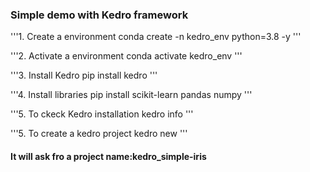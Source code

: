 ### Simple demo with Kedro framework

'''1. Create a environment
conda create -n kedro_env python=3.8 -y
'''

'''2. Activate a environment
conda activate kedro_env 
'''

'''3. Install Kedro
pip install kedro
'''

'''4. Install libraries
pip install scikit-learn pandas numpy
'''

'''5. To ckeck Kedro installation
kedro info
'''

'''5. To create a kedro project
kedro new
'''
#### It will ask fro a project name:kedro_simple-iris